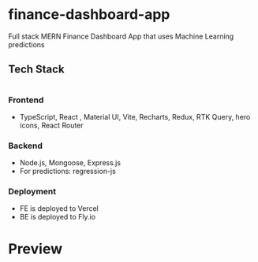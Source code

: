 # finance-dashboard-app
Full stack MERN Finance Dashboard App that uses Machine Learning predictions

## Tech Stack
#

### Frontend
  * TypeScript, React , Material UI, Vite, Recharts, Redux, RTK Query, hero icons, React Router

### Backend
  * Node.js, Mongoose, Express.js
  * For predictions: regression-js

### Deployment
  * FE is deployed to Vercel
  * BE is deployed to Fly.io


# Preview


